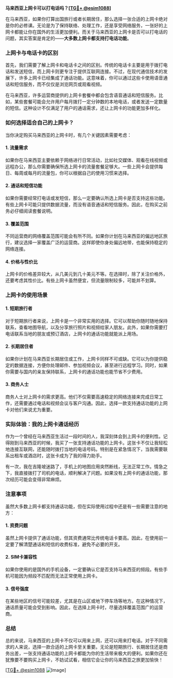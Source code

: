 **马来西亚上网卡可以打电话吗？[[TG💪+ @esim1088](https://t.me/s/esim1088)]**

在马来西亚，如果你打算出国旅行或者长期居住，那么选择一张合适的上网卡绝对是你的必修课。无论是为了保持联络、处理工作，还是享受网络服务，一张好的上网卡都能让你在国外的生活更加便利。而关于马来西亚的上网卡是否可以打电话的问题，其实答案是肯定的——**大多数上网卡都支持打电话功能**。

### 上网卡与电话卡的区别

首先，我们需要了解上网卡和电话卡之间的区别。传统的电话卡主要是用于拨打电话和发送短信，而上网卡则更专注于提供互联网连接。不过，在现代通信技术的发展下，许多上网卡已经集成了通话功能。这意味着，你可以通过这些卡使用语音通话和短信服务，而不仅仅是浏览网页或观看视频。

在马来西亚，许多运营商提供的上网卡套餐中都会包含语音通话和短信服务。比如，某些套餐可能会允许用户每月拨打一定分钟数的本地电话，或者发送一定数量的短信。这种设计不仅满足了用户的通话需求，还让上网卡的功能更加多样化。

### 如何选择适合自己的上网卡？

当你决定购买马来西亚的上网卡时，有几个关键因素需要考虑：

#### 1. **流量需求**
   如果你在马来西亚主要依赖于网络进行日常活动，比如社交媒体、观看在线视频或远程办公，那么你需要确保所选上网卡的流量套餐足够大。一些上网卡会提供每日、每周或每月的流量包，你可以根据自己的使用习惯来选择。

#### 2. **通话和短信功能**
   如果你需要经常打电话或发短信，那么一定要确认所选上网卡是否支持这些功能。有些上网卡可能只提供数据流量，而没有语音通话和短信服务。因此，在购买之前务必仔细阅读套餐说明。

#### 3. **覆盖范围**
   不同运营商的网络覆盖范围可能会有所不同。如果你计划在马来西亚的偏远地区旅行，建议选择一家覆盖广泛的运营商。这样即使你身处偏远地带，也能保持稳定的网络连接。

#### 4. **价格与性价比**
   上网卡的价格差异较大，从几美元到几十美元不等。在选择时，除了关注价格外，还要考虑其性价比。有些上网卡虽然便宜，但流量限制较多，可能并不划算。

### 上网卡的使用场景

#### 1. **短期旅行者**
   对于短期旅行者来说，上网卡是一个非常实用的选择。它可以帮助你随时随地保持联系，查看地图导航，以及分享旅行照片和视频给家人朋友。此外，如果你需要打电话联系当地的朋友或预订酒店，上网卡的通话功能就能派上用场。

#### 2. **长期居住者**
   如果你计划在马来西亚长期居住或工作，上网卡同样不可或缺。它可以为你提供稳定的数据连接，方便你处理邮件、参加视频会议，甚至进行远程学习。同时，如果你需要与国内的亲友保持联系，上网卡的通话功能也能节省不少费用。

#### 3. **商务人士**
   商务人士对上网卡的需求更高。他们不仅需要高速稳定的网络连接来完成日常工作，还需要通过电话和视频会议与客户沟通。因此，选择一款支持通话功能的上网卡对他们来说尤为重要。

### 实际体验：我的上网卡通话经历

作为一个曾经在马来西亚生活过一段时间的人，我深刻体会到上网卡的便利性。记得刚到马来西亚的时候，我买了一张支持通话功能的上网卡。这张卡不仅让我轻松地连接互联网，还能随时拨打当地的电话号码。特别是在紧急情况下，当我需要联系出租车或酒店时，这张卡成为了我的得力助手。

有一次，我在吉隆坡迷路了，手机上的地图应用突然断线，无法正常工作。情急之下，我直接拨打了司机的电话，顺利解决了问题。如果没有上网卡的通话功能，那次经历可能会变得非常麻烦。

### 注意事项

虽然大多数上网卡都支持通话功能，但在实际使用过程中还是有一些需要注意的地方：

#### 1. **资费问题**
   虽然上网卡提供了通话功能，但其资费通常比传统电话卡要高。因此，在使用前一定要了解清楚通话和短信的收费标准，避免不必要的开支。

#### 2. **SIM卡兼容性**
   如果你使用的是国外的手机设备，一定要确认它是否支持马来西亚的频段。有些手机可能因为频段不匹配而无法正常使用上网卡。

#### 3. **信号强度**
   在某些地区的信号可能较差，尤其是在山区或地下停车场等地方。在这种情况下，通话质量可能会受到影响。因此，在选择上网卡时，尽量选择覆盖范围广的运营商。

### 总结

总的来说，马来西亚的上网卡不仅可以用来上网，还可以用来打电话。对于不同需求的人来说，选择一款合适的上网卡至关重要。无论是短期旅行、长期居住还是商务出差，一张支持通话功能的上网卡都能为你的生活带来极大的便利。如果你还在犹豫要不要购买上网卡，不妨试试看，相信它会让你的马来西亚之旅更加愉快！

[[TG💪+ @esim1088](https://t.me/s/esim1088) ![Image](https://i.postimg.cc/4NQfJmqS/Snipaste-2025-05-13-00-14-12.png)]
